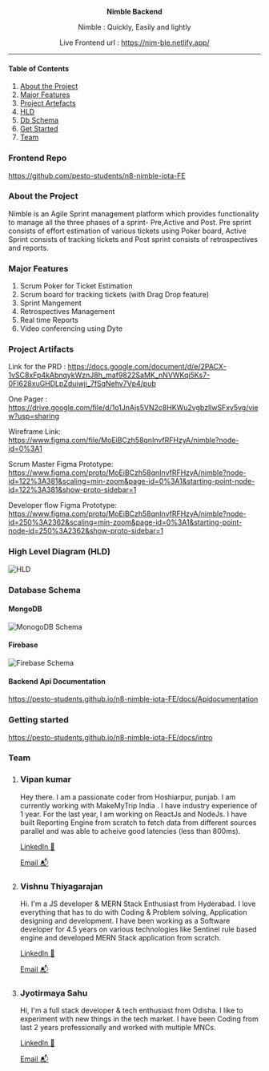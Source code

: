
<p align="center"><b>Nimble Backend</b></p>
<p align="center">Nimble : Quickly, Easily and lightly</p>

<p align="center">Live Frontend url : <a href="https://nim-ble.netlify.app/">https://nim-ble.netlify.app/</a></p>

<hr>

#### Table of Contents  
1. [About the Project](#about)  
2. [Major Features](#major-features)
3. [Project Artefacts](#artefacts)
4. [HLD](#hld)
5. [Db Schema](#Dbschema)
6. [Get Started](#start)
7. [Team](#team)

### Frontend Repo

https://github.com/pesto-students/n8-nimble-iota-FE

### About the Project

Nimble is an Agile Sprint management platform which provides functionality to manage all the three phases of a sprint- Pre,Active and Post. Pre sprint consists of effort estimation of various tickets using Poker board, Active Sprint consists of tracking tickets and Post sprint consists of retrospectives and reports.

### Major Features
1. Scrum Poker for Ticket Estimation
2. Scrum board for tracking tickets (with Drag Drop feature)
3. Sprint Mangement
4. Retrospectives Management
5. Real time Reports
6. Video conferencing using Dyte


### Project Artifacts

Link for the PRD : https://docs.google.com/document/d/e/2PACX-1vSC8xFp4kAbnqykWznJ8h_maf9822SaMK_nNVWKqi5Ks7-0FI628xuGHDLpZduiwji_7fSqNehv7Vp4/pub

One Pager : https://drive.google.com/file/d/1o1JnAjs5VN2c8HKWu2vgbzllwSFxy5vg/view?usp=sharing

Wireframe Link: https://www.figma.com/file/MoEiBCzh58qnInvfRFHzyA/nimble?node-id=0%3A1

Scrum Master Figma Prototype: https://www.figma.com/proto/MoEiBCzh58qnInvfRFHzyA/nimble?node-id=122%3A381&scaling=min-zoom&page-id=0%3A1&starting-point-node-id=122%3A381&show-proto-sidebar=1

Developer flow Figma Prototype:  https://www.figma.com/proto/MoEiBCzh58qnInvfRFHzyA/nimble?node-id=250%3A2362&scaling=min-zoom&page-id=0%3A1&starting-point-node-id=250%3A2362&show-proto-sidebar=1


### High Level Diagram (HLD)

<img src="https://firebasestorage.googleapis.com/v0/b/nim-ble.appspot.com/o/profile-images%2FHLD.png?alt=media&token=8fdb17d4-48fe-4a8d-81ab-bdc53265d06a" alt="HLD">

### Database Schema

#### MongoDB

<img src="https://firebasestorage.googleapis.com/v0/b/nim-ble.appspot.com/o/profile-images%2FMongoDb_schema.png?alt=media&token=eccb16a1-52c5-46cf-b7dd-2a7c2a168432" alt="MonogoDB Schema">

#### Firebase

<img src="https://firebasestorage.googleapis.com/v0/b/nim-ble.appspot.com/o/profile-images%2FFirebase_schema.png?alt=media&token=0946e98d-4804-42e3-b957-c5611f737911" alt="Firebase Schema">


#### Backend Api Documentation

https://pesto-students.github.io/n8-nimble-iota-FE/docs/Apidocumentation

### Getting started

https://pesto-students.github.io/n8-nimble-iota-FE/docs/intro


### Team


1. ### Vipan kumar

    Hey there. I am a passionate coder from Hoshiarpur, punjab.  I am currently working with MakeMyTrip India . I have industry experience of 1 year. For the last year, I am working on ReactJs and NodeJs. I have built Reporting Engine from scratch to fetch data from different sources parallel and was able to acheive good latencies (less than 800ms). 

    [LinkedIn 💼](https://www.linkedin.com/in/vipank/")

    [Email 📬](mailto:vipan16116@iiitd.ac.in)

2. ### Vishnu Thiyagarajan

    Hi. I'm a JS developer & MERN Stack Enthusiast from Hyderabad. I love everything that has to do with Coding & Problem solving, Application designing and development. I have been working as a Software developer for 4.5 years on various technologies like Sentinel rule based engine and developed MERN Stack application from scratch.

    [LinkedIn 💼](https://www.linkedin.com/in/vishnu-thiyagarajan-2aa6a6129/)

    [Email 📬](mailto:mrtvishnu@gmail.com)

3. ### Jyotirmaya Sahu

    Hi, I'm a full stack developer & tech enthusiast from Odisha. I like to experiment with new things in the tech market. I have been Coding from last 2 years professionally and worked with multiple MNCs.

    [LinkedIn 💼](https://www.linkedin.com/in/jyotirmaya-sahu-52052b133/)

    [Email 📬](mailto:jyotirmayasahu38@gmail.com)


